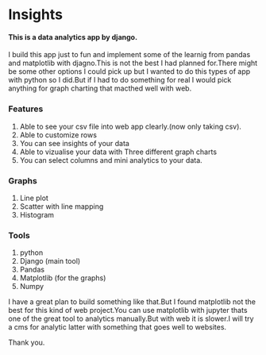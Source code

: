 # Insights

#### This is a data analytics app by django.

I build this app just to fun and implement some of the learnig from pandas and matplotlib with djagno.This is not the best I had planned for.There might be some other options I could
pick up but I wanted to do this types of app with python so I did.But if I had to do something for real I would pick anything for graph charting that macthed well with web.

### Features

1. Able to see your csv file into web app clearly.(now only taking csv).
2. Able to customize rows
3. You can see insights of your data
4. Able to vizualise your data with Three different graph charts
5. You can select columns and mini analytics to your data.

### Graphs
1. Line plot
2. Scatter with line mapping
3. Histogram

### Tools
1. python
2. Django (main tool)
3. Pandas
4. Matplotlib (for the graphs)
5. Numpy


I have a great plan to build something like that.But I found matplotlib not the best for this kind of web project.You can use matplotlib with jupyter thats one of the great tool
to analytics manually.But with web it is slower.I will try a cms for analytic latter with something that goes well to websites.

Thank you.
